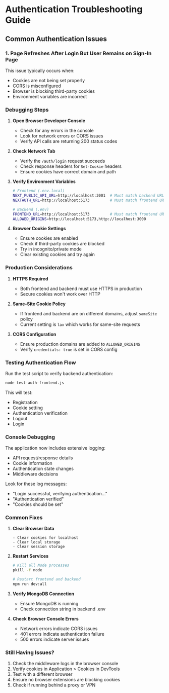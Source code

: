 # Authentication Troubleshooting Guide

## Common Authentication Issues

### 1. Page Refreshes After Login But User Remains on Sign-In Page

This issue typically occurs when:
- Cookies are not being set properly
- CORS is misconfigured
- Browser is blocking third-party cookies
- Environment variables are incorrect

### Debugging Steps

1. **Open Browser Developer Console**
   - Check for any errors in the console
   - Look for network errors or CORS issues
   - Verify API calls are returning 200 status codes

2. **Check Network Tab**
   - Verify the `/auth/login` request succeeds
   - Check response headers for `Set-Cookie` headers
   - Ensure cookies have correct domain and path

3. **Verify Environment Variables**
   ```bash
   # Frontend (.env.local)
   NEXT_PUBLIC_API_URL=http://localhost:3001  # Must match backend URL
   NEXTAUTH_URL=http://localhost:5173         # Must match frontend URL
   
   # Backend (.env)
   FRONTEND_URL=http://localhost:5173         # Must match frontend URL
   ALLOWED_ORIGINS=http://localhost:5173,http://localhost:3000
   ```

4. **Browser Cookie Settings**
   - Ensure cookies are enabled
   - Check if third-party cookies are blocked
   - Try in incognito/private mode
   - Clear existing cookies and try again

### Production Considerations

1. **HTTPS Required**
   - Both frontend and backend must use HTTPS in production
   - Secure cookies won't work over HTTP

2. **Same-Site Cookie Policy**
   - If frontend and backend are on different domains, adjust `sameSite` policy
   - Current setting is `lax` which works for same-site requests

3. **CORS Configuration**
   - Ensure production domains are added to `ALLOWED_ORIGINS`
   - Verify `credentials: true` is set in CORS config

### Testing Authentication Flow

Run the test script to verify backend authentication:
```bash
node test-auth-frontend.js
```

This will test:
- Registration
- Cookie setting
- Authentication verification
- Logout
- Login

### Console Debugging

The application now includes extensive logging:
- API request/response details
- Cookie information
- Authentication state changes
- Middleware decisions

Look for these log messages:
- "Login successful, verifying authentication..."
- "Authentication verified"
- "Cookies should be set"

### Common Fixes

1. **Clear Browser Data**
   ```
   - Clear cookies for localhost
   - Clear local storage
   - Clear session storage
   ```

2. **Restart Services**
   ```bash
   # Kill all Node processes
   pkill -f node
   
   # Restart frontend and backend
   npm run dev:all
   ```

3. **Verify MongoDB Connection**
   - Ensure MongoDB is running
   - Check connection string in backend .env

4. **Check Browser Console Errors**
   - Network errors indicate CORS issues
   - 401 errors indicate authentication failure
   - 500 errors indicate server issues

### Still Having Issues?

1. Check the middleware logs in the browser console
2. Verify cookies in Application > Cookies in DevTools
3. Test with a different browser
4. Ensure no browser extensions are blocking cookies
5. Check if running behind a proxy or VPN